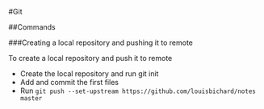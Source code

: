 #Git

##Commands

###Creating a local repository and pushing it to remote

To create a local repository and push it to remote

* Create the local repository and run git init
* Add and commit the first files
* Run `git push --set-upstream https://github.com/louisbichard/notes master`